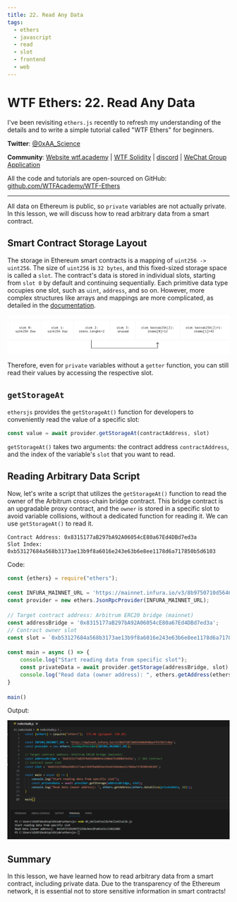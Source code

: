 ```yaml
---
title: 22. Read Any Data
tags:
  - ethers
  - javascript
  - read
  - slot
  - frontend
  - web
---
```


# WTF Ethers: 22. Read Any Data

I've been revisiting `ethers.js` recently to refresh my understanding of the details and to write a simple tutorial called "WTF Ethers" for beginners.

**Twitter**: [@0xAA_Science](https://twitter.com/0xAA_Science)

**Community**: [Website wtf.academy](https://wtf.academy) | [WTF Solidity](https://github.com/AmazingAng/WTFSolidity) | [discord](https://discord.gg/5akcruXrsk) | [WeChat Group Application](https://docs.google.com/forms/d/e/1FAIpQLSe4KGT8Sh6sJ7hedQRuIYirOoZK_85miz3dw7vA1-YjodgJ-A/viewform?usp=sf_link)

All the code and tutorials are open-sourced on GitHub: [github.com/WTFAcademy/WTF-Ethers](https://github.com/WTFAcademy/WTF-Ethers)

-----

All data on Ethereum is public, so `private` variables are not actually private. In this lesson, we will discuss how to read arbitrary data from a smart contract.

## Smart Contract Storage Layout

The storage in Ethereum smart contracts is a mapping of `uint256 -> uint256`. The size of `uint256` is `32 bytes`, and this fixed-sized storage space is called a `slot`. The contract's data is stored in individual slots, starting from `slot 0` by default and continuing sequentially. Each primitive data type occupies one slot, such as `uint`, `address`, and so on. However, more complex structures like arrays and mappings are more complicated, as detailed in the [documentation](https://docs.soliditylang.org/en/v0.8.17/internals/layout_in_storage.html?highlight=Layout%20of%20State%20Variables%20in%20Storage).

![](./img/22-1.png)

Therefore, even for `private` variables without a `getter` function, you can still read their values by accessing the respective slot.

## `getStorageAt`

`ethersjs` provides the `getStorageAt()` function for developers to conveniently read the value of a specific slot:

```js
const value = await provider.getStorageAt(contractAddress, slot)
```

`getStorageAt()` takes two arguments: the contract address `contractAddress`, and the index of the variable's `slot` that you want to read.

## Reading Arbitrary Data Script

Now, let's write a script that utilizes the `getStorageAt()` function to read the owner of the Arbitrum cross-chain bridge contract. This bridge contract is an upgradable proxy contract, and the `owner` is stored in a specific slot to avoid variable collisions, without a dedicated function for reading it. We can use `getStorageAt()` to read it.

```solidity
Contract Address: 0x8315177aB297bA92A06054cE80a67Ed4DBd7ed3a
Slot Index: 0xb53127684a568b3173ae13b9f8a6016e243e63b6e8ee1178d6a717850b5d6103
```

Code:

```js
const {ethers} = require("ethers");

const INFURA_MAINNET_URL = 'https://mainnet.infura.io/v3/8b9750710d56460d940aeff47967c4ba';
const provider = new ethers.JsonRpcProvider(INFURA_MAINNET_URL);

// Target contract address: Arbitrum ERC20 bridge (mainnet)
const addressBridge = '0x8315177aB297bA92A06054cE80a67Ed4DBd7ed3a';
// Contract owner slot
const slot = `0xb53127684a568b3173ae13b9f8a6016e243e63b6e8ee1178d6a717850b5d6103`;

const main = async () => {
    console.log("Start reading data from specific slot");
    const privateData = await provider.getStorage(addressBridge, slot);
    console.log("Read data (owner address): ", ethers.getAddress(ethers.dataSlice(privateData, 12)));
}

main()
```

Output:

![](./img/22-2.png)

## Summary

In this lesson, we have learned how to read arbitrary data from a smart contract, including private data. Due to the transparency of the Ethereum network, it is essential not to store sensitive information in smart contracts!
